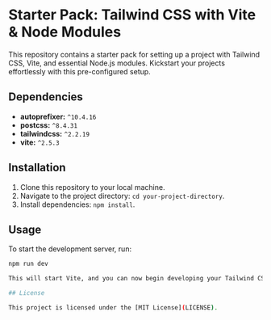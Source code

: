 # Starter Pack: Tailwind CSS with Vite & Node Modules

This repository contains a starter pack for setting up a project with Tailwind CSS, Vite, and essential Node.js modules. Kickstart your projects effortlessly with this pre-configured setup.

## Dependencies

- **autoprefixer:** `^10.4.16`
- **postcss:** `^8.4.31`
- **tailwindcss:** `^2.2.19`
- **vite:** `^2.5.3`

## Installation

1. Clone this repository to your local machine.
2. Navigate to the project directory: `cd your-project-directory`.
3. Install dependencies: `npm install`.

## Usage

To start the development server, run:

```bash
npm run dev

This will start Vite, and you can now begin developing your Tailwind CSS-powered project.

## License

This project is licensed under the [MIT License](LICENSE).

